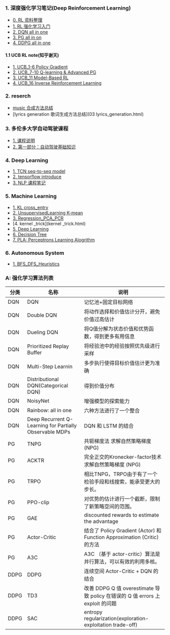 ### 1. 深度强化学习笔记(Deep Reinforcement Learning)
- [0. RL 资料整理](00_RL_course.html)
- [1. RL 强化学习入门](ALL_IntroRL.html)
- [2. DQN all in one](ALL_DQN.html)
- [3. PG all in on](ALL_PG.html)
- [4. DDPG all in one](ALL_DDPG.html)

#### 1.1 UCB RL note(知乎谢天)
- [1. UCB_1-6 Policy Gradient](04_UCB_1-6.html)
- [2. UCB_7-10 Q-learning & Advanced PG](05_UCB_7-10.html)
- [3. UCB_11 Model-Based RL](06_UCB_11.html)
- [4. UCB_16  Inverse Reinforcement Learning](07_UCB_16.html)

### 2. reserch
- [music 合成方法总结](music_papers.html)
- [lyrics generation 歌词生成方法总结](03 lyrics_generation.html)

### 3. 多伦多大学自动驾驶课程
- [1. 课程说明](driver_00.html)
- [2. 第一部分：自动驾驶基础知识](driver_01_introduce.html)

### 4. Deep Learning
- [1. TCN seq-to-seq model](04_TCN.html)
- [2. tensorflow introduce](02_tensorflow.html)
- [3. NLP 课程笔记](06_NLP_Notebook.html)

### 5. Machine Learning
- [1. KL cross_entry](03_KL_cross_entroy.html)
- [2. UnsupervisedLearning K-mean](unsupervised_learning.html)
- [3. Regression_PCA_PCR](MLRegressionPCAPCR.html)
- [4. kernel _trick](kernel _trick.html)
- [5. Deep Learning](DeepLearning.html)
- [6. Decision Tree](DecisionTree.html)
- [7. PLA: Perceptrons Learning Alogrithm](PLA.html)

### 6. Autonomous System
- [1. BFS_DFS_Heuristics](08_BFS_DFS_Search.html)

### A: 强化学习算法列表
分类 | 名称 | 说明
---|---|---
DQN | DQN | 记忆池+固定目标网络
DQN | Double DQN | 将动作选择和价值估计分开，避免价值过高估计
DQN | Dueling DQN |将Q值分解为状态价值和优势函数，得到更多有用信息
DQN | Prioritized Replay Buffer | 将经验池中的经验按照优先级进行采样
DQN | Multi-Step Learnin | 多步执行使得目标价值估计更为准确
DQN | Distributional DQN(Categorical DQN) | 得到价值分布
DQN | NoisyNet| 增强模型的探索能力
DQN | Rainbow: all in one | 六种方法进行了一个整合
DQN | Deep Recurrent Q-Learning for Partially Observable MDPs| DQN 和 LSTM 的结合
PG | TNPG | 共轭梯度法 求解自然策略梯度 (NPG) 
PG | ACKTR | 完全正交的Kronecker-factor技术 求解自然策略梯度 (NPG) 
PG | TRPO | 相比TNPG，TRPO由于有了一个检验手段和线搜索，能承受更大的步长。
PG | PPO-clip | 对优势的估计进行一个截断，限制了新策略空间的范围。
PG | GAE | discounted rewards to estimate the advantage
PG | Actor-Critic | 结合了 Policy Gradient (Actor) 和 Function Approximation (Critic) 的方法
PG | A3C | A3C （基于 actor-critic）算法是并行算法，可以有效的利用多核。
DDPG | DDPG | 连续空间 Actor-Critic + DQN 的结合
DDPG | TD3 | 改善 DDPG Q 值 overestimate 导致 policy 在错误的 Q 值 errors 上 exploit 的问题
DDPG | SAC |  entropy regularization(exploration-exploitation trade-off)

